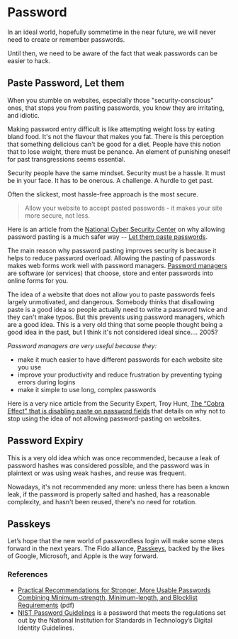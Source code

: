 # Password

In an ideal world, hopefully sommetime in the near future, we will never need to create or remember passwords.

Until then, we need to be aware of the fact that weak passwords can be easier to hack.

## Paste Password, Let them

When you stumble on websites, especially those "security-conscious" ones, that stops you from pasting passwords, you know they are irritating, and idiotic.

Making password entry difficult is like attempting weight loss by eating bland food. It's not the flavour that makes you fat. There is this perception that something delicious can't be good for a diet. People have this notion that to lose weight, there must be penance. An element of punishing oneself for past transgressions seems essential.

Security people have the same mindset. Security must be a hassle. It must be in your face. It has to be onerous. A challenge. A hurdle to get past.

Often the slickest, most hassle-free approach is the most secure.

> Allow your website to accept pasted passwords - it makes your site more secure, not less.

Here is an article from the [National Cyber Security Center](https://www.ncsc.gov.uk/) on why allowing password pasting is a much safer way -- [Let them paste passwords](https://www.ncsc.gov.uk/blog-post/let-them-paste-passwords).

The main reason why password pasting improves security is because it helps to reduce password overload. Allowing the pasting of passwords makes web forms work well with password managers. [Password managers](https://www.ncsc.gov.uk/collection/top-tips-for-staying-secure-online/password-managers) are software (or services) that choose, store and enter passwords into online forms for you.

The idea of a website that does not allow you to paste passwords feels largely unmotivated, and dangerous. Somebody thinks that disallowing paste is a good idea so people actually need to write a password twice and they can't make typos. But this prevents using password managers, which are a good idea. This is a very old thing that some people thought being a good idea in the past, but I think it's not considered ideal since.... 2005?

_Password managers are very useful because they:_

- make it much easier to have different passwords for each website site you use
- improve your productivity and reduce frustration by preventing typing errors during logins
- make it simple to use long, complex passwords

Here is a very nice article from the Security Expert, Troy Hunt, [The “Cobra Effect” that is disabling paste on password fields](https://www.troyhunt.com/the-cobra-effect-that-is-disabling/) that details on why not to stop using the idea of not allowing password-pasting on websites.

## Password Expiry

This is a very old idea which was once recommended, because a leak of password hashes was considered possible, and the password was in plaintext or was using weak hashes, and reuse was frequent.

Nowadays, it's not recommended any more: unless there has been a known leak, if the password is properly salted and hashed, has a reasonable complexity, and hasn't been reused, there's no need for rotation.

## Passkeys

Let’s hope that the new world of passwordless login will make some steps forward in the next years. The Fido alliance, [Passkeys](https://www.passkeys.io), backed by the likes of Google, Microsoft, and Apple is the way forward.

### References

- [Practical Recommendations for Stronger, More Usable Passwords Combining Minimum-strength, Minimum-length, and Blocklist Requirements](http://www.andrew.cmu.edu/user/nicolasc/publications/Tan-CCS20.pdf) (pdf)
- [NIST Password Guidelines](https://www.auditboard.com/blog/nist-password-guidelines/) is a password that meets the regulations set out by the National Institution for Standards in Technology’s Digital Identity Guidelines.